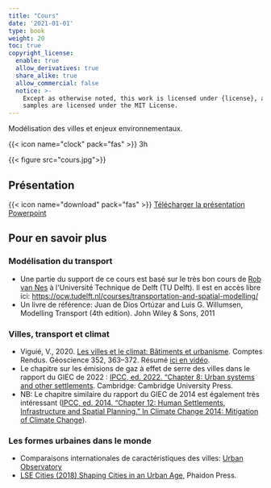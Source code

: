 ```yaml
---
title: "Cours"
date: '2021-01-01'
type: book
weight: 20
toc: true
copyright_license:
  enable: true
  allow_derivatives: true
  share_alike: true
  allow_commercial: false
  notice: >-
    Except as otherwise noted, this work is licensed under {license}, and code
    samples are licensed under the MIT License.
---
```


Modélisation des villes et enjeux environnementaux.

<!--more-->
{{< icon name="clock" pack="fas" >}} 3h

{{< figure src="cours.jpg">}}


## Présentation
{{< icon name="download" pack="fas" >}} [Télécharger la présentation Powerpoint](http://www.centre-cired.fr/wp-content/uploads/2021/08/modelisation_transports2020.pdf)

## Pour en savoir plus

### Modélisation du transport
- Une partie du support de ce cours est basé sur le très bon cours de [Rob van Nes](https://www.tudelft.nl/citg/over-faculteit/afdelingen/transport-planning/staff/persoonlijke-paginas/nes-r-van?0%5BL%5D=&cHash=9f7ab5839d248084a8448fc6f90784f1) à l'Université Technique de Delft (TU Delft). Il est en accès libre ici:  https://ocw.tudelft.nl/courses/transportation-and-spatial-modelling/
- Un livre de référence: Juan de Dios Ortúzar and Luis G. Willumsen, Modelling Transport (4th edition). John Wiley & Sons, 2011

### Villes, transport et climat
- Viguié, V., 2020. [Les villes et le climat: Bâtiments et urbanisme](https://doi.org/10.5802/crgeos.19). Comptes Rendus. Géoscience 352, 363–372. Résumé [ici en vidéo](https://youtu.be/_5IqLAHfkDQ?t=7445).
- Le chapitre sur les émisions de gaz à effet de serre des villes dans le rapport du GIEC de 2022 : [IPCC, ed. 2022. “Chapter 8: Urban systems and other settlements](https://www.ipcc.ch/report/ar6/wg3/downloads/report/IPCC_AR6_WGIII_Chapter08.pdf). Cambridge: Cambridge University Press.
- NB: Le chapitre similaire du rapport du GIEC de 2014 est également très intéressant ([IPCC, ed. 2014. “Chapter 12: Human Settlements, Infrastructure and Spatial Planning.” In Climate Change 2014: Mitigation of Climate Change](https://www.ipcc.ch/report/ar5/wg3/human-settlements-infrastructure-and-spatial-planning/)). 

### Les formes urbaines dans le monde
- Comparaisons internationales de caractéristiques des villes: [Urban Observatory ](https://www.urbanobservatory.org/compare/index.html)
- [LSE Cities (2018) Shaping Cities in an Urban Age](https://www.lse.ac.uk/Cities/publications/books-and-chapters/Shaping-Cities-in-an-Urban-Age), Phaidon Press.
